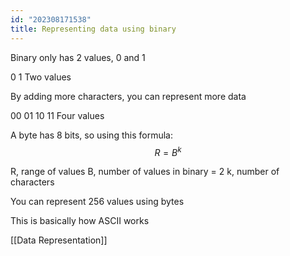 ```yaml
---
id: "202308171538"
title: Representing data using binary
---
```


Binary only has 2 values, 0 and 1

0
1
Two values

By adding more characters, you can represent more data

00
01
10
11
Four values

A byte has 8 bits, so using this formula:
$$R = B^k$$

R, range of values
B, number of values in binary = 2
k, number of characters

You can represent 256 values using bytes

This is basically how ASCII works

[[Data Representation]]
